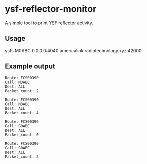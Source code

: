 # ysf-reflector-monitor
A simple tool to print YSF reflector activity.

## Usage
ysfs M0ABC 0.0.0.0:4040 americalink.radiotechnology.xyz:42000

## Example output

```
Route: FCS00390
Call: M3ABC
Dest: ALL
Packet_count: 2

Route: FCS00390
Call: M3ABC
Dest: ALL
Packet_count: 4

Route: FCS00390
Call: G0ABC
Dest: ALL
Packet_count: 0

Route: FCS00390
Call: G0ABC
Dest: ALL
Packet_count: 2

```
